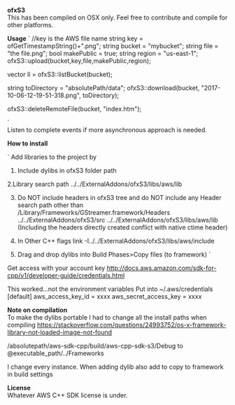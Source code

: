 
**ofxS3**  
This has been compiled on OSX only. Feel free to contribute and compile for other platforms.

**Usage**
`
 //key is the AWS file name
string key = ofGetTimestampString()+".png";
string bucket = "mybucket";
string file = "the file.png";
bool makePublic = true;
string region = "us-east-1";
ofxS3::upload(bucket,key,file,makePublic,region);
    
    
vector<string> ll = ofxS3::listBucket(bucket);
    
    
 string toDirectory = "absolutePath/data";
 ofxS3::download(bucket, "2017-10-06-12-19-51-318.png", toDirectory);
    
 ofxS3::deleteRemoteFile(bucket, "index.htm");

`  
Listen to complete events if more asynchronous approach is needed.


**How to install**   

`
Add libraries to the project by
1. Include dylibs in ofxS3 folder path

2.Library search path
../../ExternalAddons/ofxS3/libs/aws/lib

3. Do NOT include headers in ofxS3 tree and do NOT include any Header search path other than
/Library/Frameworks/GStreamer.framework/Headers
../../ExternalAddons/ofxS3/src
../../ExternalAddons/ofxS3/libs/aws/lib
(Including the headers directly created conflict with native ctime header)


4. In Other C++ flags link
-I../../ExternalAddons/ofxS3/libs/aws/include

5. Drag and drop dylibs into Build Phases>Copy files (to framework)
`


Get access with your account key
http://docs.aws.amazon.com/sdk-for-cpp/v1/developer-guide/credentials.html


This worked...not the environment variables
Put into ~/.aws/credentials
[default]
aws_access_key_id = xxxx
aws_secret_access_key = xxxx



**Note on compilation**  
To make the dylibs portable I had to change all the install paths when compiling
https://stackoverflow.com/questions/24993752/os-x-framework-library-not-loaded-image-not-found

/absolutepath/aws-sdk-cpp/build/aws-cpp-sdk-s3/Debug
to @executable_path/../Frameworks

I change every instance. 
When adding dylib also add to copy to framework in build settings


**License**  
Whatever AWS C++ SDK license is under.
